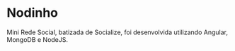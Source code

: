 # Nodinho

Mini Rede Social, batizada de Socialize, foi desenvolvida utilizando Angular, MongoDB e NodeJS.
